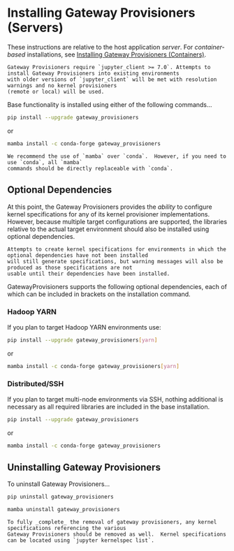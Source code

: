 # Installing Gateway Provisioners (Servers)

These instructions are relative to the host application _server_.  For _container-based_ installations, see
[Installing Gateway Provisioners (Containers)](installing-gp-container.md).

```{attention}
Gateway Provisioners require `jupyter_client >= 7.0`. Attempts to install Gateway Provisioners into existing environments
with older versions of `jupyter_client` will be met with resolution warnings and no kernel provisioners
(remote or local) will be used.
```

Base functionality is installed using either of the following commands...

```bash
pip install --upgrade gateway_provisioners
```

or

```bash
mamba install -c conda-forge gateway_provisioners
```

```{note}
We recommend the use of `mamba` over `conda`.  However, if you need to use `conda`, all `mamba`
commands should be directly replaceable with `conda`.
```

## Optional Dependencies

At this point, the Gateway Provisioners provides the _ability_ to configure kernel specifications for any of its
kernel provisioner implementations. However, because multiple target configurations are supported, the
libraries relative to the actual target environment should also be installed using optional dependencies.

```{note}
Attempts to create kernel specifications for environments in which the optional dependencies have not been installed
will still generate specifications, but warning messages will also be produced as those specifications are not
usable until their dependencies have been installed.
```

GatewayProvisioners supports the following optional dependencies, each of which can be included in brackets on
the installation command.

### Hadoop YARN

If you plan to target Hadoop YARN environments use:

```bash
pip install --upgrade gateway_provisioners[yarn]
```

or

```bash
mamba install -c conda-forge gateway_provisioners[yarn]
```

### Distributed/SSH

If you plan to target multi-node environments via SSH, nothing additional is necessary as all required libraries
are included in the base installation.

```bash
pip install --upgrade gateway_provisioners
```

or

```bash
mamba install -c conda-forge gateway_provisioners
```

## Uninstalling Gateway Provisioners

To uninstall Gateway Provisioners...

```bash
pip uninstall gateway_provisioners
```

```bash
mamba uninstall gateway_provisioners
```

```{tip}
To fully _complete_ the removal of gateway provisioners, any kernel specifications referencing the various
Gateway Provisioners should be removed as well.  Kernel specifications can be located using `jupyter kernelspec list`.
```
